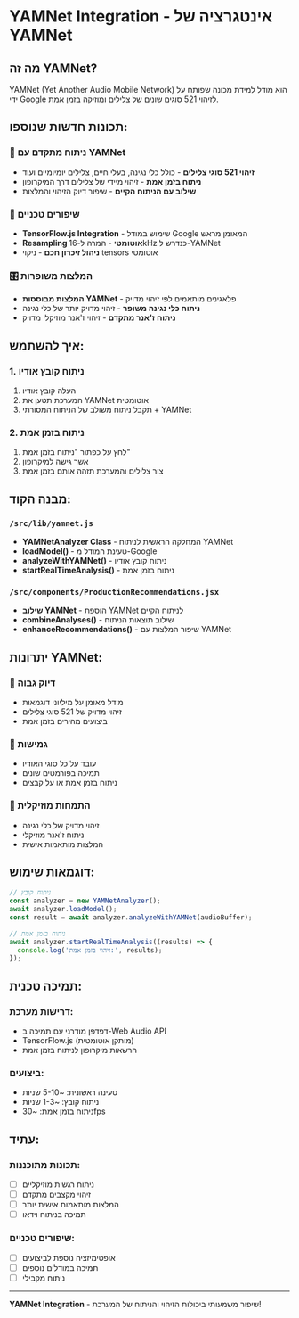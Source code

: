 # YAMNet Integration - אינטגרציה של YAMNet

## מה זה YAMNet?

YAMNet (Yet Another Audio Mobile Network) הוא מודל למידת מכונה שפותח על ידי Google לזיהוי 521 סוגים שונים של צלילים ומוזיקה בזמן אמת.

## תכונות חדשות שנוספו:

### 🎵 ניתוח מתקדם עם YAMNet
- **זיהוי 521 סוגי צלילים** - כולל כלי נגינה, בעלי חיים, צלילים יומיומיים ועוד
- **ניתוח בזמן אמת** - זיהוי מיידי של צלילים דרך המיקרופון
- **שילוב עם הניתוח הקיים** - שיפור דיוק הזיהוי והמלצות

### 🔧 שיפורים טכניים
- **TensorFlow.js Integration** - שימוש במודל Google המאומן מראש
- **Resampling אוטומטי** - המרה ל-16kHz כנדרש ל-YAMNet
- **ניהול זיכרון חכם** - ניקוי tensors אוטומטי

### 🎛️ המלצות משופרות
- **המלצות מבוססות YAMNet** - פלאגינים מותאמים לפי זיהוי מדויק
- **ניתוח כלי נגינה משופר** - זיהוי מדויק יותר של כלי נגינה
- **ניתוח ז'אנר מתקדם** - זיהוי ז'אנר מוזיקלי מדויק

## איך להשתמש:

### 1. ניתוח קובץ אודיו
1. העלה קובץ אודיו
2. המערכת תטען את YAMNet אוטומטית
3. תקבל ניתוח משולב של הניתוח המסורתי + YAMNet

### 2. ניתוח בזמן אמת
1. לחץ על כפתור "ניתוח בזמן אמת"
2. אשר גישה למיקרופון
3. צור צלילים והמערכת תזהה אותם בזמן אמת

## מבנה הקוד:

### `/src/lib/yamnet.js`
- **YAMNetAnalyzer Class** - המחלקה הראשית לניתוח YAMNet
- **loadModel()** - טעינת המודל מ-Google
- **analyzeWithYAMNet()** - ניתוח קובץ אודיו
- **startRealTimeAnalysis()** - ניתוח בזמן אמת

### `/src/components/ProductionRecommendations.jsx`
- **שילוב YAMNet** - הוספת YAMNet לניתוח הקיים
- **combineAnalyses()** - שילוב תוצאות הניתוח
- **enhanceRecommendations()** - שיפור המלצות עם YAMNet

## יתרונות YAMNet:

### 🎯 דיוק גבוה
- מודל מאומן על מיליוני דוגמאות
- זיהוי מדויק של 521 סוגי צלילים
- ביצועים מהירים בזמן אמת

### 🔄 גמישות
- עובד על כל סוגי האודיו
- תמיכה בפורמטים שונים
- ניתוח בזמן אמת או על קבצים

### 🎵 התמחות מוזיקלית
- זיהוי מדויק של כלי נגינה
- ניתוח ז'אנר מוזיקלי
- המלצות מותאמות אישית

## דוגמאות שימוש:

```javascript
// ניתוח קובץ
const analyzer = new YAMNetAnalyzer();
await analyzer.loadModel();
const result = await analyzer.analyzeWithYAMNet(audioBuffer);

// ניתוח בזמן אמת
await analyzer.startRealTimeAnalysis((results) => {
  console.log('זיהוי בזמן אמת:', results);
});
```

## תמיכה טכנית:

### דרישות מערכת:
- דפדפן מודרני עם תמיכה ב-Web Audio API
- TensorFlow.js (מותקן אוטומטית)
- הרשאות מיקרופון לניתוח בזמן אמת

### ביצועים:
- טעינה ראשונית: ~5-10 שניות
- ניתוח קובץ: ~1-3 שניות
- ניתוח בזמן אמת: ~30fps

## עתיד:

### תכונות מתוכננות:
- [ ] ניתוח רגשות מוזיקליים
- [ ] זיהוי מקצבים מתקדם
- [ ] המלצות מותאמות אישית יותר
- [ ] תמיכה בניתוח וידאו

### שיפורים טכניים:
- [ ] אופטימיזציה נוספת לביצועים
- [ ] תמיכה במודלים נוספים
- [ ] ניתוח מקבילי

---

**YAMNet Integration** - שיפור משמעותי ביכולות הזיהוי והניתוח של המערכת! 